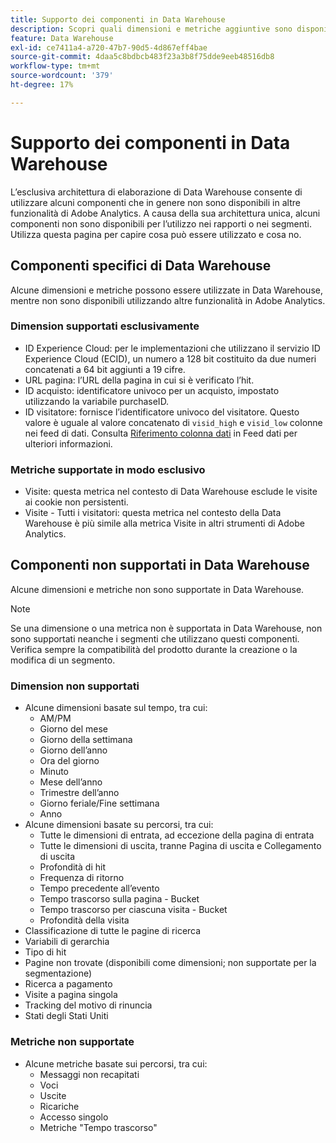 ```yaml
---
title: Supporto dei componenti in Data Warehouse
description: Scopri quali dimensioni e metriche aggiuntive sono disponibili in Data Warehouse e cosa non è supportato.
feature: Data Warehouse
exl-id: ce7411a4-a720-47b7-90d5-4d867eff4bae
source-git-commit: 4daa5c8bdbcb483f23a3b8f75dde9eeb48516db8
workflow-type: tm+mt
source-wordcount: '379'
ht-degree: 17%

---
```


# Supporto dei componenti in Data Warehouse

L’esclusiva architettura di elaborazione di Data Warehouse consente di utilizzare alcuni componenti che in genere non sono disponibili in altre funzionalità di Adobe Analytics. A causa della sua architettura unica, alcuni componenti non sono disponibili per l’utilizzo nei rapporti o nei segmenti. Utilizza questa pagina per capire cosa può essere utilizzato e cosa no.

## Componenti specifici di Data Warehouse

Alcune dimensioni e metriche possono essere utilizzate in Data Warehouse, mentre non sono disponibili utilizzando altre funzionalità in Adobe Analytics.

### Dimension supportati esclusivamente

* ID Experience Cloud: per le implementazioni che utilizzano il servizio ID Experience Cloud (ECID), un numero a 128 bit costituito da due numeri concatenati a 64 bit aggiunti a 19 cifre.
* URL pagina: l’URL della pagina in cui si è verificato l’hit.
* ID acquisto: identificatore univoco per un acquisto, impostato utilizzando la variabile purchaseID.
* ID visitatore: fornisce l’identificatore univoco del visitatore. Questo valore è uguale al valore concatenato di `visid_high` e `visid_low` colonne nei feed di dati. Consulta [Riferimento colonna dati](../analytics-data-feed/c-df-contents/datafeeds-reference.md) in Feed dati per ulteriori informazioni.

### Metriche supportate in modo esclusivo

* Visite: questa metrica nel contesto di Data Warehouse esclude le visite ai cookie non persistenti.
* Visite - Tutti i visitatori: questa metrica nel contesto della Data Warehouse è più simile alla metrica Visite in altri strumenti di Adobe Analytics.

## Componenti non supportati in Data Warehouse

Alcune dimensioni e metriche non sono supportate in Data Warehouse.

>[!NOTE]
>
>Se una dimensione o una metrica non è supportata in Data Warehouse, non sono supportati neanche i segmenti che utilizzano questi componenti. Verifica sempre la compatibilità del prodotto durante la creazione o la modifica di un segmento.

### Dimension non supportati

* Alcune dimensioni basate sul tempo, tra cui:
   * AM/PM
   * Giorno del mese
   * Giorno della settimana
   * Giorno dell’anno
   * Ora del giorno
   * Minuto
   * Mese dell’anno
   * Trimestre dell’anno
   * Giorno feriale/Fine settimana
   * Anno
* Alcune dimensioni basate su percorsi, tra cui:
   * Tutte le dimensioni di entrata, ad eccezione della pagina di entrata
   * Tutte le dimensioni di uscita, tranne Pagina di uscita e Collegamento di uscita
   * Profondità di hit
   * Frequenza di ritorno
   * Tempo precedente all’evento
   * Tempo trascorso sulla pagina - Bucket
   * Tempo trascorso per ciascuna visita - Bucket
   * Profondità della visita
* Classificazione di tutte le pagine di ricerca
* Variabili di gerarchia
* Tipo di hit
* Pagine non trovate (disponibili come dimensioni; non supportate per la segmentazione)
* Ricerca a pagamento
* Visite a pagina singola
* Tracking del motivo di rinuncia
* Stati degli Stati Uniti

### Metriche non supportate

* Alcune metriche basate sui percorsi, tra cui:
   * Messaggi non recapitati
   * Voci
   * Uscite
   * Ricariche
   * Accesso singolo
   * Metriche &quot;Tempo trascorso&quot;
